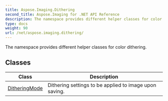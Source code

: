 ```yaml
---
title: Aspose.Imaging.Dithering
second_title: Aspose.Imaging for .NET API Reference
description: The namespace provides different helper classes for color dithering
type: docs
weight: 90
url: /net/aspose.imaging.dithering/
---
```

The namespace provides different helper classes for color dithering.

## Classes

| Class | Description |
| --- | --- |
| [DitheringMode](./ditheringmode/) | Dithering settings to be applied to image upon saving. |



